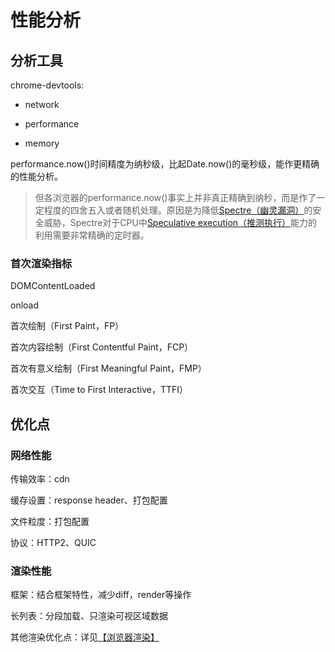 # 性能分析


## 分析工具

chrome-devtools:

- network

- performance

- memory


performance.now()时间精度为纳秒级，比起Date.now()的毫秒级，能作更精确的性能分析。

> 但各浏览器的performance.now()事实上并非真正精确到纳秒，而是作了一定程度的四舍五入或者随机处理。原因是为降低[Spectre（幽灵漏洞）](https://zh.wikipedia.org/wiki/%E5%B9%BD%E7%81%B5%E6%BC%8F%E6%B4%9E)的安全威胁，Spectre对于CPU中[Speculative execution（推测执行）](https://zh.wikipedia.org/wiki/%E6%8E%A8%E6%B5%8B%E6%89%A7%E8%A1%8C)能力的利用需要非常精确的定时器。

### 首次渲染指标

DOMContentLoaded

onload

首次绘制（First Paint，FP）

首次内容绘制（First Contentful Paint，FCP）

首次有意义绘制（First Meaningful Paint，FMP）

首次交互（Time to First Interactive，TTFI）

## 优化点

### 网络性能

传输效率：cdn

缓存设置：response header、打包配置

文件粒度：打包配置

协议：HTTP2、QUIC

### 渲染性能

框架：结合框架特性，减少diff，render等操作

长列表：分段加载、只渲染可视区域数据

其他渲染优化点：详见[【浏览器渲染】](/performance/render.html)


